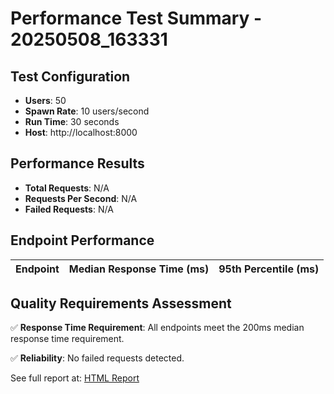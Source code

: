 # Performance Test Summary - 20250508_163331

## Test Configuration
- **Users**: 50
- **Spawn Rate**: 10 users/second
- **Run Time**: 30 seconds
- **Host**: http://localhost:8000

## Performance Results

- **Total Requests**: N/A
- **Requests Per Second**: N/A
- **Failed Requests**: N/A

## Endpoint Performance

| Endpoint | Median Response Time (ms) | 95th Percentile (ms) |
|---------|----------------------------|------------------------|

## Quality Requirements Assessment

✅ **Response Time Requirement**: All endpoints meet the 200ms median response time requirement.

✅ **Reliability**: No failed requests detected.

See full report at: [HTML Report](./reports/performance_report_20250508_163331.html)
